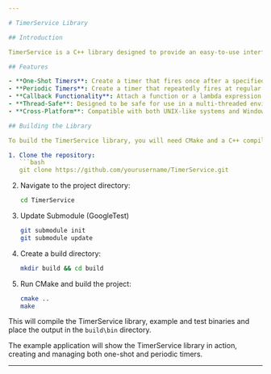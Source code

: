```yaml
---

# TimerService Library

## Introduction

TimerService is a C++ library designed to provide an easy-to-use interface for scheduling and managing timers. It allows users to create one-shot or periodic timers and attach callbacks that are executed when the timers expire. The library is designed to be cross-platform, working on both UNIX-like systems and Windows.

## Features

- **One-Shot Timers**: Create a timer that fires once after a specified duration.
- **Periodic Timers**: Create a timer that repeatedly fires at regular intervals.
- **Callback Functionality**: Attach a function or a lambda expression to be executed when the timer expires.
- **Thread-Safe**: Designed to be safe for use in a multi-threaded environment.
- **Cross-Platform**: Compatible with both UNIX-like systems and Windows.

## Building the Library

To build the TimerService library, you will need CMake and a C++ compiler.

1. Clone the repository:
   ```bash
   git clone https://github.com/yourusername/TimerService.git
   ```
2. Navigate to the project directory:
   ```bash
   cd TimerService
   ```
4. Update Submodule (GoogleTest)
   ```bash
   git submodule init
   git submodule update
   ```
4. Create a build directory:
   ```bash
   mkdir build && cd build
   ```
5. Run CMake and build the project:
   ```bash
   cmake ..
   make
   ```

This will compile the TimerService library, example and test binaries and place the output in the `build\bin` directory.


The example application will show the TimerService library in action, creating and managing both one-shot and periodic timers.

---
```

